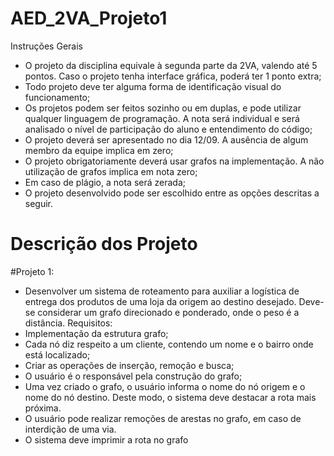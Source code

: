 # AED_2VA_Projeto1
Instruções Gerais
* O projeto da disciplina equivale à segunda parte da 2VA, valendo até 5 pontos. Caso o projeto
tenha interface gráfica, poderá ter 1 ponto extra;
* Todo projeto deve ter alguma forma de identificação visual do funcionamento;
* Os projetos podem ser feitos sozinho ou em duplas, e pode utilizar qualquer linguagem de
programação. A nota será individual e será analisado o nível de participação do aluno e
entendimento do código;
* O projeto deverá ser apresentado no dia 12/09. A ausência de algum membro da equipe
implica em zero;
* O projeto obrigatoriamente deverá usar grafos na implementação. A não utilização de grafos
implica em nota zero;
* Em caso de plágio, a nota será zerada;
* O projeto desenvolvido pode ser escolhido entre as opções descritas a seguir.

# Descrição dos Projeto

#Projeto 1:
* Desenvolver um sistema de roteamento para auxiliar a logística de entrega dos produtos de
uma loja da origem ao destino desejado. Deve-se considerar um grafo direcionado e ponderado, onde o
peso é a distância.
Requisitos:
* Implementação da estrutura grafo;
* Cada nó diz respeito a um cliente, contendo um nome e o bairro onde está localizado;
* Criar as operações de inserção, remoção e busca;
* O usuário é o responsável pela construção do grafo;
* Uma vez criado o grafo, o usuário informa o nome do nó origem e o nome do nó destino. Deste modo,
o sistema deve destacar a rota mais próxima.
* O usuário pode realizar remoções de arestas no grafo, em caso de interdição de uma via.
* O sistema deve imprimir a rota no grafo

